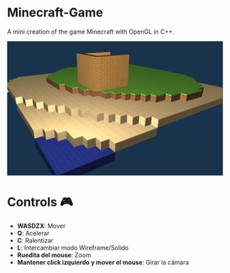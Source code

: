 # Minecraft-Game
 A mini creation of the game Minecraft with OpenGL in C++.
 
![img](/SampleImages/Test01.PNG)

# Controls 🎮
* **WASDZX**: Mover
* **Q**: Acelerar 
* **C**: Ralentizar
* **L**: Intercambiar modo Wireframe/Solido
* **Ruedita del mouse**: Zoom
* **Mantener click izquierdo y mover el mouse**: Girar la cámara
